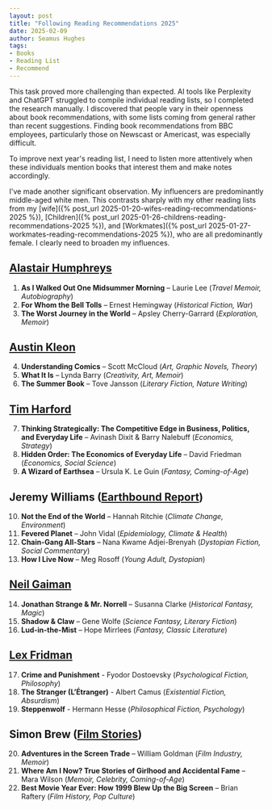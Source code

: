 ```yaml
---
layout: post
title: "Following Reading Recommendations 2025"
date: 2025-02-09
author: Seamus Hughes
tags:
- Books
- Reading List
- Recommend
---
```


This task proved more challenging than expected. AI tools like Perplexity and ChatGPT struggled to compile individual reading lists, so I completed the research manually. I discovered that people vary in their openness about book recommendations, with some lists coming from general rather than recent suggestions. Finding book recommendations from BBC employees, particularly those on Newscast or Americast, was especially difficult.

To improve next year's reading list, I need to listen more attentively when these individuals mention books that interest them and make notes accordingly.

I've made another significant observation. My influencers are predominantly middle-aged white men. This contrasts sharply with my other reading lists from my [wife]({% post_url 2025-01-20-wifes-reading-recommendations-2025 %}), [Children]({% post_url 2025-01-26-childrens-reading-recommendations-2025 %}), and  [Workmates]({% post_url 2025-01-27-workmates-reading-recommendations-2025 %}), who are all predominantly female. I clearly need to broaden my influences.

## **[Alastair Humphreys](https://alastairhumphreys.com)**  
1. **As I Walked Out One Midsummer Morning** – Laurie Lee (*Travel Memoir, Autobiography*)  
2. **For Whom the Bell Tolls** – Ernest Hemingway (*Historical Fiction, War*)  
3. **The Worst Journey in the World** – Apsley Cherry-Garrard (*Exploration, Memoir*)  

## **[Austin Kleon](https://austinkleon.com)**  
4. **Understanding Comics** – Scott McCloud (*Art, Graphic Novels, Theory*)  
5. **What It Is** – Lynda Barry (*Creativity, Art, Memoir*)  
6. **The Summer Book** – Tove Jansson (*Literary Fiction, Nature Writing*)  

## **[Tim Harford](https://timharford.com)**  
7. **Thinking Strategically: The Competitive Edge in Business, Politics, and Everyday Life** – Avinash Dixit & Barry Nalebuff (*Economics, Strategy*)  
8. **Hidden Order: The Economics of Everyday Life** – David Friedman (*Economics, Social Science*)  
9. **A Wizard of Earthsea** – Ursula K. Le Guin (*Fantasy, Coming-of-Age*)  

## **Jeremy Williams ([Earthbound Report](https://earthbound.report))**  
10. **Not the End of the World** – Hannah Ritchie (*Climate Change, Environment*)  
11. **Fevered Planet** – John Vidal (*Epidemiology, Climate & Health*)  
12. **Chain-Gang All-Stars** – Nana Kwame Adjei-Brenyah (*Dystopian Fiction, Social Commentary*)  
13. **How I Live Now** – Meg Rosoff (*Young Adult, Dystopian*)  

## **[Neil Gaiman](https://www.neilgaiman.com)**  
14. **Jonathan Strange & Mr. Norrell** – Susanna Clarke (*Historical Fantasy, Magic*)  
15. **Shadow & Claw** – Gene Wolfe (*Science Fantasy, Literary Fiction*)  
16. **Lud-in-the-Mist** – Hope Mirrlees (*Fantasy, Classic Literature*)  

## **[Lex Fridman](https://lexfridman.com)**   
17. **Crime and Punishment** - Fyodor Dostoevsky (*Psychological Fiction, Philosophy*)  
18. **The Stranger (L’Étranger)** - Albert Camus (*Existential Fiction, Absurdism*)  
19. **Steppenwolf** - Hermann Hesse (*Philosophical Fiction, Psychology*)  

## **Simon Brew ([Film Stories](https://filmstories.co.uk))**  
20. **Adventures in the Screen Trade** – William Goldman (*Film Industry, Memoir*)  
21. **Where Am I Now? True Stories of Girlhood and Accidental Fame** – Mara Wilson (*Memoir, Celebrity, Coming-of-Age*)  
22. **Best Movie Year Ever: How 1999 Blew Up the Big Screen** – Brian Raftery (*Film History, Pop Culture*)  